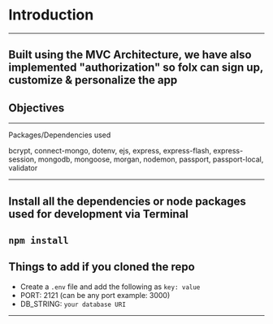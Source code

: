 # Introduction
---
Built using the MVC Architecture, we have also implemented "authorization" so folx can sign up, customize & personalize the app 
---

 Objectives
---

---

 Packages/Dependencies used 

bcrypt, connect-mongo, dotenv, ejs, express, express-flash, express-session, mongodb, mongoose, morgan, nodemon, passport, passport-local, validator

---

Install all the dependencies or node packages used for development via Terminal
---
`npm install` 
---

Things to add if you cloned the repo
 ---
  - Create a `.env` file and add the following as `key: value` 
  - PORT: 2121 (can be any port example: 3000) 
  - DB_STRING: `your database URI` 
 ---
 


